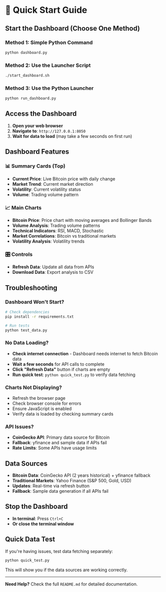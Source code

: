 # 🚀 Quick Start Guide

## Start the Dashboard (Choose One Method)

### Method 1: Simple Python Command
```bash
python dashboard.py
```

### Method 2: Use the Launcher Script
```bash
./start_dashboard.sh
```

### Method 3: Use the Python Launcher
```bash
python run_dashboard.py
```

## Access the Dashboard

1. **Open your web browser**
2. **Navigate to**: `http://127.0.0.1:8050`
3. **Wait for data to load** (may take a few seconds on first run)

## Dashboard Features

### 📊 **Summary Cards (Top)**
- **Current Price**: Live Bitcoin price with daily change
- **Market Trend**: Current market direction
- **Volatility**: Current volatility status
- **Volume**: Trading volume pattern

### 📈 **Main Charts**
- **Bitcoin Price**: Price chart with moving averages and Bollinger Bands
- **Volume Analysis**: Trading volume patterns
- **Technical Indicators**: RSI, MACD, Stochastic
- **Market Correlations**: Bitcoin vs traditional markets
- **Volatility Analysis**: Volatility trends

### 🎛️ **Controls**
- **Refresh Data**: Update all data from APIs
- **Download Data**: Export analysis to CSV

## Troubleshooting

### Dashboard Won't Start?
```bash
# Check dependencies
pip install -r requirements.txt

# Run tests
python test_data.py
```

### No Data Loading?
- **Check internet connection** - Dashboard needs internet to fetch Bitcoin data
- **Wait a few seconds** for API calls to complete
- **Click "Refresh Data"** button if charts are empty
- **Run quick test**: `python quick_test.py` to verify data fetching

### Charts Not Displaying?
- Refresh the browser page
- Check browser console for errors
- Ensure JavaScript is enabled
- Verify data is loaded by checking summary cards

### API Issues?
- **CoinGecko API**: Primary data source for Bitcoin
- **Fallback**: yfinance and sample data if APIs fail
- **Rate Limits**: Some APIs have usage limits

## Data Sources

- **Bitcoin Data**: CoinGecko API (2 years historical) + yfinance fallback
- **Traditional Markets**: Yahoo Finance (S&P 500, Gold, USD)
- **Updates**: Real-time via refresh button
- **Fallback**: Sample data generation if all APIs fail

## Stop the Dashboard

- **In terminal**: Press `Ctrl+C`
- **Or close the terminal window**

## Quick Data Test

If you're having issues, test data fetching separately:
```bash
python quick_test.py
```

This will show you if the data sources are working correctly.

---

**Need Help?** Check the full `README.md` for detailed documentation.
